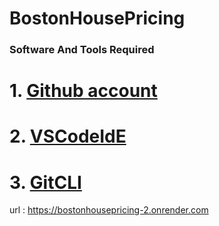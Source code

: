 # BostonHousePricing

### Software And Tools Required

# 1. [Github account](https://github.com)
# 2. [VSCodeIdE](https://code.visualstudio.com/)
# 3. [GitCLI](https://git-scm.com/downloads)


url : https://bostonhousepricing-2.onrender.com